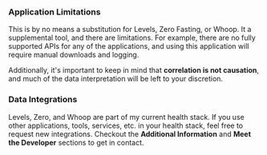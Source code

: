 ### Application Limitations
This is by no means a substitution for Levels, Zero Fasting, or Whoop.
It a supplemental tool, and there are limitations. 
For example, there are no fully supported APIs for any of the applications, 
and using this application will require manual downloads and logging.

Additionally, it's important to keep in mind that **correlation is not causation**,
and much of the data interpretation will be left to your discretion.

### Data Integrations
Levels, Zero, and Whoop are part of my current health stack.
If you use other applications, tools, services, etc. in your health stack,
feel free to request new integrations. 
Checkout the **Additional Information** and **Meet the Developer** sections to get in contact.